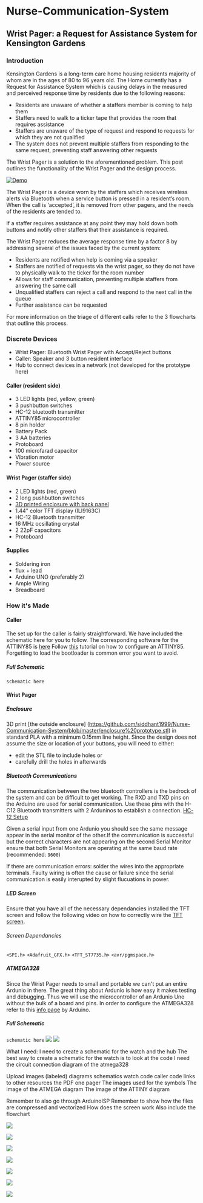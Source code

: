 # Nurse-Communication-System

## Wrist Pager: a Request for Assistance System for Kensington Gardens

### Introduction
Kensington Gardens is a long-term care home housing residents majority of whom are in the ages of 80 to 96 years old. The Home currently has a Request for Assistance System which is causing delays in the measured and perceived response time by residents due to the following reasons:
* Residents are unaware of whether a staffers member is coming to help them
* Staffers need to walk to a ticker tape that provides the room that requires assistance
* Staffers are unaware of the type of request and respond to requests for which they are not qualified
* The system does not prevent multiple staffers from responding to the same request, preventing staff answering other requests

The Wrist Pager is a solution to the aforementioned problem. This post outlines the functionality of the Wrist Pager and the design process.


[![Demo](http://img.youtube.com/vi/hHtFfm6M06w/0.jpg)](http://www.youtube.com/watch?v=hHtFfm6M06w "Video Title")



The Wrist Pager is a device worn by the staffers which receives wireless alerts via Bluetooth when a service button is pressed in a resident’s room. When the call is ‘accepted’, it is removed from other pagers, and the needs of the residents are tended to.

If a staffer requires assistance at any point they may hold down both buttons and notify other staffers that their assistance is required.

The Wrist Pager reduces the average response time by a factor 8 by addressing several of the issues faced by the current system:
* Residents are notified when help is coming via a speaker
* Staffers are notified of requests via the wrist pager, so they do not have to physically walk to the ticker for the room number
* Allows for staff communication, preventing multiple staffers from answering the same call
* Unqualified staffers can reject a call and respond to the next call in the queue
* Further assistance can be requested

For more information on the triage of different calls refer to the 3 flowcharts that outline this process.

### Discrete Devices
* Wrist Pager: Bluetooth Wrist Pager with Accept/Reject buttons
* Caller: Speaker and 3 button resident interface
* Hub to connect devices in a network (not developed for the prototype here)

#### Caller (resident side)
* 3 LED lights (red, yellow, green)
* 3 pushbutton switches
* HC-12 bluetooth transmitter
* ATTINY85 microcontroller
* 8 pin holder
* Battery Pack
* 3 AA batteries
* Protoboard
* 100 microfarad capacitor
* Vibration motor
* Power source

#### Wrist Pager (staffer side)
* 2 LED lights (red, green)
* 2 long pushbutton switches
* [3D printed enclosure with back panel](https://github.com/siddhant1999/Nurse-Communication-System/blob/master/enclosure%20prototype.stl) 
* 1.44" color TFT display (ILI9163C)
* HC-12 Bluetooth transmitter
* 16 MHz ocsillating crystal
* 2 22pF capacitors
* Protoboard

#### Supplies
* Soldering iron
* flux + lead
* Arduino UNO (preferably 2)
* Ample Wiring
* Breadboard

### How it's Made

#### Caller
The set up for the caller is fairly straightforward. We have included the schematic here for you to follow. The corresponding software for the ATTINY85 is [here](https://github.com/siddhant1999/Nurse-Communication-System/blob/master/Caller%20ATTINY.ino)
Follow [this](https://www.instructables.com/id/Learn-How-to-Use-the-ATtiny85-in-UNDER-4-Minutes/) tutorial on how to configure an ATTINY85. Forgetting to load the bootloader is common error you want to avoid.

##### Full Schematic
`schematic here`

#### Wrist Pager
##### Enclosure
3D print [the outside enclosure] (https://github.com/siddhant1999/Nurse-Communication-System/blob/master/enclosure%20prototype.stl) in standard PLA with a minimum 0.15mm line height. Since the design does not assume the size or location of your buttons, you will need to either:
* edit the STL file to include holes or
* carefully drill the holes in afterwards

##### Bluetooth Communications
The communication between the two bluetooth controllers is the bedrock of the system and can be difficult to get working. The RXD and TXD pins on the Arduino are used for serial communication. Use these pins with the H-C12 Bluetooth transmitters with 2 Arduninos to establish a connection. [HC-12 Setup](https://howtomechatronics.com/tutorials/arduino/arduino-and-hc-12-long-range-wireless-communication-module/)

Given a serial input from one Ardunio you should see the same message appear in the serial monitor of the other.If the communication is successful but the correct characters are not appearing on the second Serial Monitor ensure that both Serial Monitors are operating at the same baud rate (recommended: `9600`)

If there are communication errors: solder the wires into the appropriate terminals. Faulty wiring is often the cause or failure since the serial communication is easily interupted by slight flucuations in power.

##### LED Screen
Ensure that you have all of the necessary dependancies installed the TFT screen and follow the following video on how to correctly wire the [TFT screen](https://www.youtube.com/watch?v=DSYB6sWGemU&t=77s).

###### Screen Dependancies
`<SPI.h>`
`<Adafruit_GFX.h>`
`<TFT_ST7735.h>`
`<avr/pgmspace.h>`

##### ATMEGA328
Since the Wrist Pager needs to small and portable we can't put an entire Ardunio in there. The great thing about Ardunio is how easy it makes testing and debugging. Thus we will use the microcontroller of an Ardunio Uno without the bulk of a board and pins. In order to configure the ATMEGA328 refer to this [info page](https://www.arduino.cc/en/Tutorial/ArduinoToBreadboard) by Arduino.

##### Full Schematic

`schematic here`
![](images/jtag-wiring-diagram-usb-wiring-wiring-diagram-odicis.jpg?raw=true)
![](images/circuit_board.png?raw=true)

What I need:
I need to create a schematic for the watch and the hub
The best way to create a schematic for the watch is to look at the code
I need the circuit connection diagram of the atmega328

Upload
images (labeled)
diagrams
schematics
watch code
caller code
links to other resources
the PDF one pager
The images used for the symbols
The image of the ATMEGA diagram
The image of the ATTINY diagram

Remember to also go through ArduinoISP
Remember to show how the files are compressed and vectorized
How does the screen work
Also include the flowchart


![](images/IMG_0940.JPG?raw=true)

![](images/IMG_0949.JPG?raw=true)

![](images/IMG_0950.JPG?raw=true)

![](images/IMG_0951.JPG?raw=true)

![](images/IMG_0954.JPG?raw=true)

![](images/IMG_0956.JPG?raw=true)

![](images/IMG_0957.JPG?raw=true)

